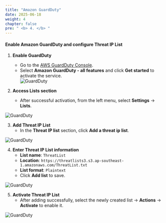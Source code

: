 ```yaml
---
title: "Amazon GuardDuty"
date: 2025-06-18
weight: 4
chapter: false
pre: " <b> 4. </b> "
---
```


#### Enable Amazon GuardDuty and configure Threat IP List

1. **Enable GuardDuty**  
   - Go to the [AWS GuardDuty Console](https://console.aws.amazon.com/guardduty/).  
   - Select **Amazon GuardDuty - all features** and click **Get started** to activate the service.  
![GuardDuty](/images/4.GuardDuty/1.png)

2. **Access Lists section**  
   - After successful activation, from the left menu, select **Settings** → **Lists**.  

![GuardDuty](/images/4.GuardDuty/2.png)

3. **Add Threat IP List**  
   - In the **Threat IP list** section, click **Add a threat ip list**.  

![GuardDuty](/images/4.GuardDuty/3.png)

4. **Enter Threat IP List information**  
   - **List name**: `ThreatList`  
   - **Location**: `https://threatlists3.s3.ap-southeast-1.amazonaws.com/ThreatList.txt`  
   - **List format**: `Plaintext`  
   - Click **Add list** to save.  

![GuardDuty](/images/4.GuardDuty/4.png)

5. **Activate Threat IP List**  
   - After adding successfully, select the newly created list → **Actions** → **Activate** to enable it.  

![GuardDuty](/images/4.GuardDuty/5.png)
